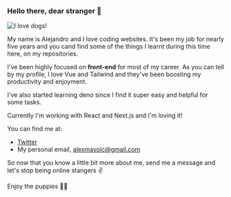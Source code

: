 ### Hello there, dear stranger 👀
![I love dogs!](https://placedog.net/640/300?random)

My name is Alejandro and I love coding websites. It's been my job for nearly five years and you cand find some of the things I learnt during this time here, on my repositories.

I've been highly focused on **front-end** for most of my career. As you can tell by my profile, I love Vue and Tailwind and they've been boosting my productivity and enjoyment.

I've also started learning deno since I find it super easy and helpful for some tasks.

Currently I'm working with React and Next.js and I'm loving it!

You can find me at: 
- [Twitter](https://twitter.com/Alex_Mayol_)
- My personal email, alexmayolc@gmail.com


So now that you know a little bit more about me, send me a message and let's stop being online stangers ✌️

Enjoy the puppies 💖💖
